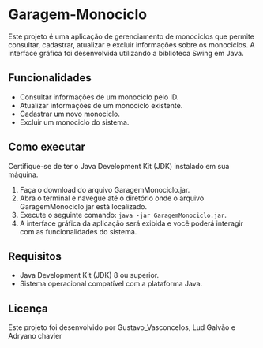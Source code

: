 # Garagem-Monociclo

Este projeto é uma aplicação de gerenciamento de monociclos que permite consultar, cadastrar, atualizar e excluir informações sobre os monociclos. A interface gráfica foi desenvolvida utilizando a biblioteca Swing em Java.

## Funcionalidades

- Consultar informações de um monociclo pelo ID.
- Atualizar informações de um monociclo existente.
- Cadastrar um novo monociclo.
- Excluir um monociclo do sistema.

## Como executar

Certifique-se de ter o Java Development Kit (JDK) instalado em sua máquina.

1. Faça o download do arquivo GaragemMonociclo.jar.
2. Abra o terminal e navegue até o diretório onde o arquivo GaragemMonociclo.jar está localizado.
3. Execute o seguinte comando: `java -jar GaragemMonociclo.jar`.
4. A interface gráfica da aplicação será exibida e você poderá interagir com as funcionalidades do sistema.

## Requisitos

- Java Development Kit (JDK) 8 ou superior.
- Sistema operacional compatível com a plataforma Java.

## Licença

Este projeto foi desenvolvido por Gustavo_Vasconcelos, Lud Galvão e Adryano chavier
